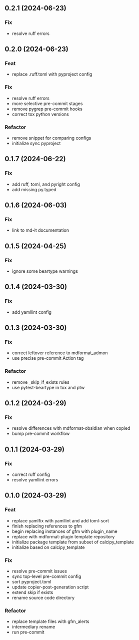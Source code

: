 ## 0.2.1 (2024-06-23)

### Fix

- resolve ruff errors

## 0.2.0 (2024-06-23)

### Feat

- replace .ruff.toml with pyproject config

### Fix

- resolve ruff errors
- more selective pre-commit stages
- remove pygrep pre-commit hooks
- correct tox python versions

### Refactor

- remove snippet for comparing configs
- initialize sync pyproject

## 0.1.7 (2024-06-22)

### Fix

- add ruff, toml, and pyright config
- add missing py.typed

## 0.1.6 (2024-06-03)

### Fix

- link to md-it documentation

## 0.1.5 (2024-04-25)

### Fix

- ignore some beartype warnings

## 0.1.4 (2024-03-30)

### Fix

- add yamllint config

## 0.1.3 (2024-03-30)

### Fix

- correct leftover reference to mdformat_admon
- use precise pre-commit Action tag

### Refactor

- remove _skip_if_exists rules
- use pytest-beartype in tox and ptw

## 0.1.2 (2024-03-29)

### Fix

- resolve differences with mdformat-obsidian when copied
- bump pre-commit workflow

## 0.1.1 (2024-03-29)

### Fix

- correct ruff config
- resolve yamllint errors

## 0.1.0 (2024-03-29)

### Feat

- replace yamlfix with yamllint and add toml-sort
- finish replacing references to gfm
- begin replacing instances of gfm with plugin_name
- replace with mdformat-plugin template repository
- initialize package template from subset of calcipy_template
- initialize based on calcipy_template

### Fix

- resolve pre-commit issues
- sync top-level pre-commit config
- sort pyproject.toml
- update copier-post-generation script
- extend skip if exists
- rename source code directory

### Refactor

- replace template files with gfm_alerts
- intermediary rename
- run pre-commit
